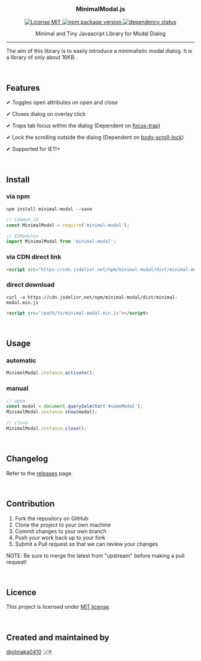 <h3 align="center">
  MinimalModal.js
</h3>

<p align="center">
  <a href="https://opensource.org/licenses/MIT" target="_blank" rel="noopener">
    <img src="https://img.shields.io/badge/license-MIT-blue.svg" alt="License MIT">
  </a>
  <a href="https://www.npmjs.com/package/minimal-modal" target="_blank" rel="noopener">
    <img src="https://badge.fury.io/js/minimal-modal.svg" alt="npm package version">
  </a>
  <a href="https://david-dm.org/ohnaka0410/minimal-modal">
    <img src="https://david-dm.org/ohnaka0410/minimal-modal/status.svg" alt="dependency status">
  </a>
</a>

<p align="center">
  Minimal and Tiny Javascript Library for Modal Dialog
</p>

---

The aim of this library is to easily introduce a minimalistic modal dialog. It is a library of only about 16KB.

&nbsp;

## Features
✔ Toggles open attributes on open and close

✔ Closes dialog on overlay click

✔ Traps tab focus within the dialog (Dependent on [focus-trap](https://www.npmjs.com/package/focus-trap))

✔ Lock the scrolling outside the dialog (Dependent on [body-scroll-lock](https://www.npmjs.com/package/body-scroll-lock))

✔ Supported for IE11+

&nbsp;

## Install

### via npm
```shell
npm install minimal-modal --save
```

```javascript
// Common.JS
const MinimalModal = require('minimal-modal');

// ESModules
import MinimalModal from 'minimal-modal';
```

### via CDN direct link
```html
<script src="https://cdn.jsdelivr.net/npm/minimal-modal/dist/minimal-modal.min.js"></script>
```

### direct download
```shell
curl -o https://cdn.jsdelivr.net/npm/minimal-modal/dist/minimal-modal.min.js
```

```html
<script src="/path/to/minimal-modal.min.js"></script>
```

&nbsp;

## Usage
### automatic
```javascript
MinimalModal.instance.activate();
```

### manual
```javascript
// open
const modal = document.querySelector('#someModal');
MinimalModal.instance.show(modal);

// close
MinimalModal.instance.close();
```

&nbsp;

## Changelog
Refer to the [releases](https://github.com/ohnaka0410/minimal-modal/releases) page.

&nbsp;

## Contribution
1. Fork the repository on GitHub
1. Clone the project to your own machine
1. Commit changes to your own branch
1. Push your work back up to your fork
1. Submit a Pull request so that we can review your changes

NOTE: Be sure to merge the latest from "upstream" before making a pull request!

&nbsp;

## Licence
This project is licensed under [MIT license](https://opensource.org/licenses/MIT).

&nbsp;

## Created and maintained by

[@ohnaka0410](https://twitter.com/ohnaka0410) 🇯🇵
